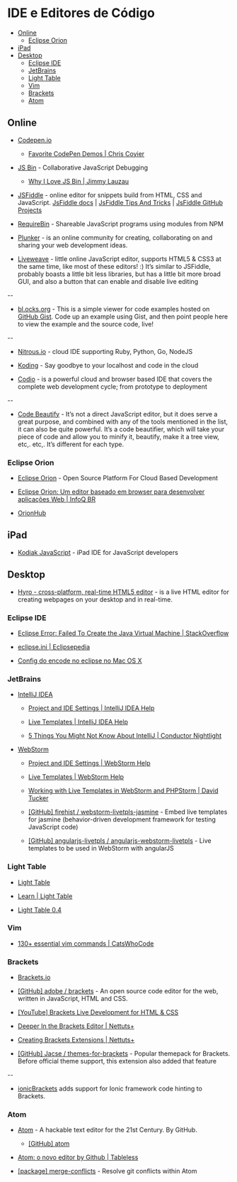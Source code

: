 # IDE e Editores de Código

<!-- toc -->

* [Online](#online)
  * [Eclipse Orion](#eclipse-orion)
* [iPad](#ipad)
* [Desktop](#desktop)
  * [Eclipse IDE](#eclipse-ide)
  * [JetBrains](#jetbrains)
  * [Light Table](#light-table)
  * [Vim](#vim)
  * [Brackets](#brackets)
  * [Atom](#atom)

<!-- toc stop -->


## Online

* [Codepen.io](http://codepen.io/)

  * [Favorite CodePen Demos | Chris Coyier](http://davidwalsh.name/chris-coyiers-favorite-pens)

* [JS Bin](http://jsbin.com/) - Collaborative JavaScript Debugging

  * [Why I Love JS Bin | Jimmy Lauzau](http://www.jimmylauzau.com/blog/2014/05/28/why-i-love-js-bin/)

* [JSFiddle](http://jsfiddle.net/) - online editor for snippets build from HTML, CSS and JavaScript. [JsFiddle docs](http://doc.jsfiddle.net/) | [JsFiddle Tips And Tricks](http://a.shinynew.me/post/15183119139/jsfiddle-tips-and-tricks) | [JsFiddle GitHub Projects](https://github.com/jsfiddle)

* [RequireBin](http://requirebin.com/) - Shareable JavaScript programs using modules from NPM

* [Plunker](http://plnkr.co/) - is an online community for creating, collaborating on and sharing your web development ideas.

* [Liveweave](http://liveweave.com/) - little online JavaScript editor, supports HTML5 & CSS3 at the same time, like most of these editors! :) It’s similar to JSFiddle, probably boasts a little bit less libraries, but has a little bit more broad GUI, and also a button that can enable and disable live editing

--

* [bl.ocks.org](http://bl.ocks.org/) - This is a simple viewer for code examples hosted on [GitHub Gist](https://gist.github.com/). Code up an example using Gist, and then point people here to view the example and the source code, live!

--

* [Nitrous.io](https://www.nitrous.io/) - cloud IDE supporting Ruby, Python, Go, NodeJS

* [Koding](https://koding.com/) - Say goodbye to your localhost and code in the cloud

* [Codio](https://codio.com/) - is a powerful cloud and browser based IDE that covers the complete web development cycle; from prototype to deployment

--

* [Code Beautify](http://www.codebeautify.org/) - It’s not a direct JavaScript editor, but it does serve a great purpose, and combined with any of the tools mentioned in the list, it can also be quite powerful. It’s a code beautifier, which will take your piece of code and allow you to minify it, beautify, make it a tree view, etc,. etc,. It’s different for each type.


### Eclipse Orion

* [Eclipse Orion](http://www.eclipse.org/orion/) - Open Source Platform For Cloud Based Development

* [Eclipse Orion: Um editor baseado em browser para desenvolver aplicações Web | InfoQ BR](http://www.infoq.com/br/news/2012/11/eclipse-orion-editor)

* [OrionHub](http://orionhub.org/)


## iPad

* [Kodiak JavaScript](http://www.becomekodiak.com/kodiak-javascript.html) - iPad IDE for JavaScript developers 


## Desktop

* [Hyro - cross-platform, real-time HTML5 editor](http://jawerty.github.io/Hyro/) - is a live HTML editor for creating webpages on your desktop and in real-time.


### Eclipse IDE

* [Eclipse Error: Failed To Create the Java Virtual Machine | StackOverflow](http://stackoverflow.com/questions/14577663/eclipse-failed-to-create-the-java-virtual-machine)

* [eclipse.ini | Eclipsepedia](http://wiki.eclipse.org/Eclipse.ini#-vm_value%3a_Windows_Example)

* [Config do encode no eclipse no Mac OS X](http://ekkescorner.wordpress.com/2009/07/28/howto-change-fileencoding-of-eclipse-projects-osx/)


### JetBrains

* [IntelliJ IDEA](http://www.jetbrains.com/idea/)

  * [Project and IDE Settings | IntelliJ IDEA Help](https://www.jetbrains.com/idea/help/project-and-ide-settings.html)

  * [Live Templates | IntelliJ IDEA Help](https://www.jetbrains.com/idea/help/live-templates.html)

  * [5 Things You Might Not Know About IntelliJ | Conductor Nightlight](http://nightlight.conductor.com/5-things-you-might-not-know-about-intellij/)

* [WebStorm](https://www.jetbrains.com/webstorm/)

  * [Project and IDE Settings | WebStorm Help](https://www.jetbrains.com/webstorm/help/project-and-ide-settings.html)

  * [Live Templates | WebStorm Help](https://www.jetbrains.com/webstorm/help/live-templates-2.html)

  * [Working with Live Templates in WebStorm and PHPStorm | David Tucker](http://davidtucker.net/articles/live-templates-phpstorm-webstorm/)

  * [[GitHub] firehist / webstorm-livetpls-jasmine](https://github.com/firehist/webstorm-livetpls-jasmine) - Embed live templates for jasmine (behavior-driven development framework for testing JavaScript code)

  * [[GitHub] angularjs-livetpls / angularjs-webstorm-livetpls](https://github.com/angularjs-livetpls/angularjs-webstorm-livetpls) - Live templates to be used in WebStorm with angularJS


### Light Table

* [Light Table](http://www.lighttable.com/)

* [Learn | Light Table](http://www.chris-granger.com/lighttable/)

* [Light Table 0.4](http://www.chris-granger.com/2013/04/28/light-table-040/)


### Vim

* [130+ essential vim commands | CatsWhoCode](http://www.catswhocode.com/blog/130-essential-vim-commands)


### Brackets

* [Brackets.io](http://brackets.io/)

* [[GitHub] adobe / brackets](https://github.com/adobe/brackets) - An open source code editor for the web, written in JavaScript, HTML and CSS.

* [[YouTube] Brackets Live Development for HTML & CSS](https://www.youtube.com/watch?v=Nhvj1NYC3Uc)

* [Deeper In the Brackets Editor | Nettuts+](http://net.tutsplus.com/tutorials/tools-and-tips/deeper-in-the-brackets-editor/)

* [Creating Brackets Extensions | Nettuts+](http://net.tutsplus.com/tutorials/javascript-ajax/creating-brackets-extensions/)

* [[GitHub] Jacse / themes-for-brackets](https://github.com/Jacse/themes-for-brackets) - Popular themepack for Brackets. Before official theme support, this extension also added that feature

--

* [ionicBrackets](http://www.ionicbrackets.com/) adds support for Ionic framework code hinting to Brackets.


### Atom

* [Atom](http://atom.io/) - A hackable text editor for the 21st Century. By GitHub.

  * [[GitHub] atom](https://github.com/atom)

* [Atom: o novo editor by Github | Tableless](http://tableless.com.br/atom-o-novo-editor-github/)

* [[package] merge-conflicts](https://atom.io/packages/merge-conflicts) - Resolve git conflicts within Atom

